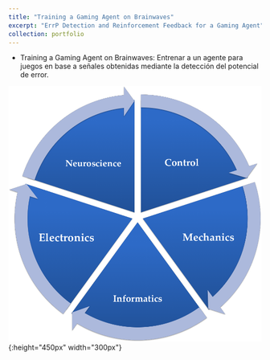 ```yaml
---
title: "Training a Gaming Agent on Brainwaves"
excerpt: "ErrP Detection and Reinforcement Feedback for a Gaming Agent"
collection: portfolio
---
```



* Training a Gaming Agent on Brainwaves: Entrenar a un agente para juegos en base a señales obtenidas mediante la detección del potencial de error.


![Neurotronics](images/neurotronics.png){:height="450px" width="300px"}